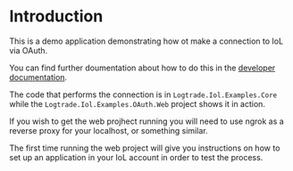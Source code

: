 # Introduction 
This is a demo application demonstrating how ot make a connection to IoL via OAuth.

You can find further doumentation about how to do this in the [developer documentation](https://developer.logtrade.info/logtrade-iol-core-programmers-guide/connecting-applications/).

The code that performs the connection is in `Logtrade.Iol.Examples.Core` while the `Logtrade.Iol.Examples.OAuth.Web` project shows it in action.

If you wish to get the web projhect running you will need to use ngrok as a reverse proxy for your localhost, or something similar.

The first time running the web project will give you instructions on how to set up an application in your IoL account in order to test the process.